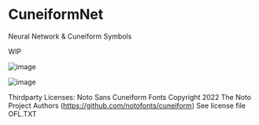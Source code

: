 # CuneiformNet
Neural Network & Cuneiform Symbols

WIP

![image](https://github.com/user-attachments/assets/ad13cc06-5757-4cf9-bbed-db98493a598e)


![image](https://github.com/user-attachments/assets/a5dce9d0-74b4-494a-8702-5ee64f12e47c)



Thirdparty Licenses:
Noto Sans Cuneiform Fonts
Copyright 2022 The Noto Project Authors (https://github.com/notofonts/cuneiform)
See license file OFL.TXT
